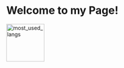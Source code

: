   <h1>Welcome to my Page!</h1>
  
  <img src="https://github-readme-stats.vercel.app/api/top-langs/?username=satanaelcode&layout=compact&langs_count=4&bg_color=ffffff00&text_color=34ebe5&count_private=true&hide_border=false" height="100" alt="most_used_langs">
